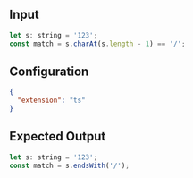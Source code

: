 
## Input
```javascript input
let s: string = '123';
const match = s.charAt(s.length - 1) == '/';
```

## Configuration
```json configuration
{
  "extension": "ts"
}
```

## Expected Output
```javascript expected output
let s: string = '123';
const match = s.endsWith('/');
```
